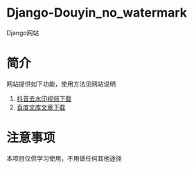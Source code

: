# Django-Douyin_no_watermark
Django网站

# 简介
网站提供如下功能，使用方法见网站说明
 1. [抖音去水印视频下载][1]
 2. [百度文库文章下载][2]

# 注意事项
本项目仅供学习使用，不用做任何其他途径

[1]:http://www.amazinguu.top:8000/douyin/ 
[2]:http://www.amazinguu.top:8000/wenku/